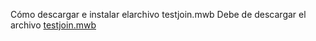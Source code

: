 Cómo descargar e instalar elarchivo testjoin.mwb
 Debe de descargar el archivo [testjoin.mwb](testjoin.mwb)